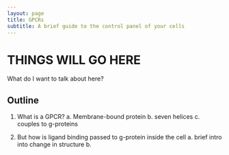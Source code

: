 ```yaml
---
layout: page
title: GPCRs
subtitle: A brief guide to the control panel of your cells
---
```


# THINGS WILL GO HERE

What do I want to talk about here? 

## Outline

1. What is a GPCR?
	a. Membrane-bound protein
	b. seven helices
	c. couples to g-proteins

2. But how is ligand binding passed to g-protein inside the cell
	a. brief intro into change in structure
	b. 